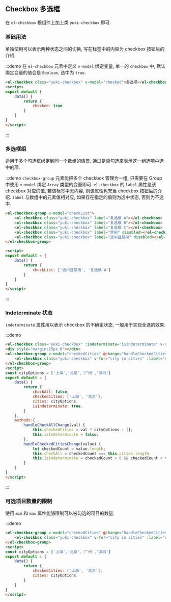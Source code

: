 <script>
const cityOptions = ['上海','北京','广州','深圳']
module.exports = {
    data() {
        return {
            checked: true,
            checkList: ['选中且禁用', '复选框 A'],
            checkAll: false,
            checkedCities: ['上海', '北京'],
            cities: cityOptions,
            isIndeterminate: true,
        }
    },
    methods:{
        handleCheckAllChange(val) {
            this.checkedCities = val ? cityOptions : [];
            this.isIndeterminate = false;
        },
        handleCheckedCitiesChange(value) {
            let checkedCount = value.length;
            this.checkAll = checkedCount === this.cities.length
            this.isIndeterminate = checkedCount > 0 && checkedCount < this.cities.length
        }
    }
}
</script>

<style>
.demo-check-box .source{
    position: relative;
}
.demo-check-box .yuki-checkbox{
    margin-bottom: 10px;
}
.demo-box.demo-alert .el-alert{
    margin: 20px 0 0;
}
.demo-box.demo-alert .el-alert:first-child{
    margin: 0;
}
</style>
## Checkbox 多选框

在 `el-checkbox` 根组件上加上类 `yuki-checkbox` 即可.

### 基础用法

单独使用可以表示两种状态之间的切换, 写在标签中的内容为 checkbox 按钮后的介绍.

:::demo 在 `el-checkbox` 元素中定义 `v-model` 绑定变量, 单一的 `checkbox` 中, 默认绑定变量的值会是 `Boolean`, 选中为 `true`.

```html
<el-checkbox class="yuki-checkbox" v-model="checked">备选项</el-checkbox>
<script>
export default {
    data() {
        return {
            checked: true
        }
    }
}
</script>
```

:::

### 多选框组

适用于多个勾选框绑定到同一个数组的情景, 通过是否勾选来表示这一组选项中选中的项.

:::demo `checkbox-group` 元素能把多个 checkbox 管理为一组, 只需要在 Group 中使用 `v-model` 绑定 `Array` 类型的变量即可. `el-checkbox` 的 `label` 属性是该 checkbox 对应的值, 若该标签中无内容, 则该属性也充当 checkbox 按钮后的介绍. `label` 与数组中的元素值相对应, 如果存在指定的值则为选中状态, 否则为不选中.

```html
<el-checkbox-group v-model="checkList">
    <el-checkbox class="yuki-checkbox" label="复选框 A"></el-checkbox>
    <el-checkbox class="yuki-checkbox" label="复选框 B"></el-checkbox>
    <el-checkbox class="yuki-checkbox" label="复选框 C"></el-checkbox>
    <el-checkbox class="yuki-checkbox" label="禁用" disabled></el-checkbox>
    <el-checkbox class="yuki-checkbox" label="选中且禁用" disabled></el-checkbox>
</el-checkbox-group>

<script>
export default = {
    data() {
        return {
            checkList: ['选中且禁用', '复选框 A']
        }
    }
}
</script>
```

:::

### Indeterminate 状态

`indeterminate` 属性用以表示 checkbox 的不确定状态, 一般用于实现全选的效果.

:::demo

```html
<el-checkbox class="yuki-checkbox" :indeterminate="isIndeterminate" v-model="checkAll" @change="handleCheckAllChange">全选</el-checkbox>
<div style="margin:15px 0"></div>
<el-checkbox-group v-model="checkedCities" @change="handleCheckedCitiesChange">
    <el-checkbox class="yuki-checkbox" v-for="city in cities" :label="city" :key="city"></el-checkbox>
</el-checkbox-group>
<script>
const cityOptions = ['上海','北京','广州','深圳']
export default = {
    data() {
        return {
            checkAll: false,
            checkedCities: ['上海', '北京'],
            cities: cityOptions,
            isIndeterminate: true,
        }
    },
    methods:{
        handleCheckAllChange(val) {
            this.checkedCities = val ? cityOptions : [];
            this.isIndeterminate = false;
        },
        handleCheckedCitiesChange(value) {
            let checkedCount = value.length;
            this.checkAll = checkedCount === this.cities.length
            this.isIndeterminate = checkedCount > 0 && checkedCount < this.cities.length
        }
    }
}
</script>
```

:::

### 可选项目数量的限制

使用 `min` 和 `max` 属性能够限制可以被勾选的项目的数量.

:::demo

```html
<el-checkbox-group v-model="checkedCities" @change="handleCheckedCitiesChange" :min="1" :max="2">
    <el-checkbox class="yuki-checkbox" v-for="city in cities" :label="city" :key="city"></el-checkbox>
</el-checkbox-group>
<script>
const cityOptions = ['上海','北京','广州','深圳']
export default = {
    data() {
        return {
            checkedCities: ['上海', '北京'],
            cities: cityOptions,
        }
    }
}
</script>
```